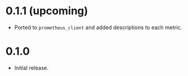 # 0.1.1 (upcoming)

- Ported to `prometheus_client` and added descriptions to each metric.

# 0.1.0

- Initial release.
